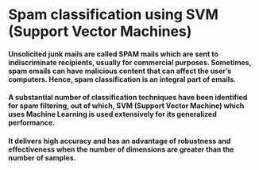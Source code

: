 # Spam classification using SVM (Support Vector Machines)

#### Unsolicited junk mails are called SPAM mails which are sent to indiscriminate recipients, usually for commercial purposes. Sometimes, spam emails can have malicious content that can affect the user’s computers. Hence, spam classification is an integral part of emails. 
#### A substantial number of classification techniques have been identified for spam filtering, out of which, SVM (Support Vector Machine) which uses Machine Learning is used extensively for its generalized performance. 
#### It delivers high accuracy and has an advantage of robustness and effectiveness when the number of dimensions are greater than the number of samples. 

